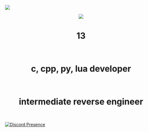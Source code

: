 
<img src="https://gpvc.arturio.dev/expressiongz">
<p align="center">
<img src="https://maziarrajabi.com/wp-content/uploads/2020/05/about_me.jpg">
<h1 align="center">13</h1>
<br>
<h1 align="center">c, cpp, py, lua developer</h1>
<br>
<h1 align="center">intermediate reverse engineer</h1>
<br>

[![Discord Presence](https://lanyard.cnrad.dev/api/791341704694988821)](https://discord.com/users/791341704694988821)

